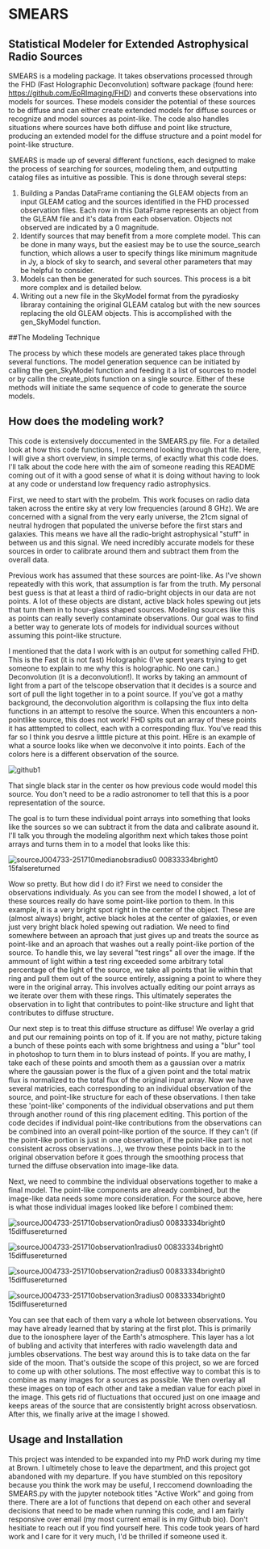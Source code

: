 # SMEARS
## Statistical Modeler for Extended Astrophysical Radio Sources

SMEARS is a modeling package. It takes observations processed through the FHD (Fast Holographic Deconvolution) software package (found here: https://github.com/EoRImaging/FHD) and converts these observations into models for sources. These models consider the potential of these sources to be diffuse and can either create extended models for diffuse sources or recognize and model sources as point-like. The code also handles situations where sources have both diffuse and point like structure, producing an extended model for the diffuse structure and a point model for point-like structure.

SMEARS is made up of several different functions, each designed to make the process of searching for sources, modeling them, and outputting catalog files as intuitive as possible. This is done through several steps:

1. Building a Pandas DataFrame contianing the GLEAM objects from an input GLEAM catlog and the sources identified in the FHD processed observation files. Each row in this DataFrame represents an object from the GLEAM file and it's data from each observation. Objects not observed are indicated by a 0 magnitude.
2. Identify sources that may benefit from a more complete model. This can be done in many ways, but the easiest may be to use the source_search function, which allows a user to specify things like minimum magnitude in Jy, a block of sky to search, and several other parameters that may be helpful to consider.
3. Models can then be generated for such sources. This process is a bit more complex and is detailed below.
4. Writing out a new file in the SkyModel format from the pyradiosky  libraray containing the original GLEAM catalog but with the new sources replacing the old GLEAM objects. This is accomplished with the gen_SkyModel function.

##The Modeling Technique

The process  by which these models are generated takes place through several functions. The model generation sequence can be initiated by calling the gen_SkyModel function and feeding it a list of sources to model or by callin the create_plots function on a single source. Either of these methods will initiate the same sequence of code to generate the source models.

## How does the modeling work?

This code is extensively doccumented in the SMEARS.py file. For a detailed look at how this code functions, I reccomend looking through that file. Here, I will give a short overview, in simple terms, of exactly what this code does. I'll talk about the code here with the aim of someone reading this README coming out of it with a good sense of what it is doing without having to look at any code or understand low frequency radio astrophysics. 

First, we need to start with the probelm. This work focuses on radio data taken across the entire sky at very low frequencies (around 8 GHz). We are concerned with a signal from the very early universe, the 21cm signal of neutral hydrogen that populated the universe before the first stars and galaxies. This means we have all the radio-bright astrophysical "stuff" in between us and this signal. We need incredibly accurate models for these sources in order to calibrate around them and subtract them from the overall data. 

Previous work has assumed that these sources are point-like. As I've shown repeatedly with this work, that assumption is far from the truth. My personal best guess is that at least a third of radio-bright objects in our data are not points. A lot of these objects are distant, active black holes spewing out jets that turn them in to hour-glass shaped sources. Modeling sources like this as points can really severly contaminate observations. Our goal was to find  a better way to generate lots of models for individual sources without assuming this point-like structure.

I mentioned that the data I work with is an output for something called FHD. This is the Fast (it is not fast) Holographic (I've spent years trying to get someone to explain to me why this is holographic. No one can.) Deconvolution (it is a deconvolution!). It works by taking an ammount of light from a part of the telscope observation that it decides is a source and sort of pull the light together in to a point source. If you've got a mathy background, the deconvolution algorithm is collapsing the flux into delta functions in an attempt to resolve the source. When this encounters a non-pointlike source, this does not work! FHD spits out an array of these points it has atttempted to collect, each with a corresponding flux. You've read this far so I think you desrve a litttle picture at this point. HEre is an example of what a source looks like when we deconvolve it into points. Each of the colors here is a different observation of the source.

![github1](https://user-images.githubusercontent.com/47015033/234695090-f1e8fb5c-3cf9-44a7-a07a-3d1f97d51345.png) 

That single black star in the center os how previous code would model this source. You don't need to be a radio astronomer to tell that this is a poor representation of the source. 

The goal is to turn these individual point arrays into something that looks like the sources so we can subtract it from the data and calibrate asound it. I'll talk you through the modeling algorithm next which takes those point arrays and turns them in to a model that looks like this:

![sourceJ004733-251710medianobsradius0 00833334bright0 15falsereturned](https://user-images.githubusercontent.com/47015033/234695634-81f0d1b3-47ab-4f28-b741-24e07ebc3e1d.png)

Wow so pretty. But how did I do it? First we need to consider the observations individualy. As you can see from the model I showed, a lot of these sources really do have some point-like portion to them. In this example, it is a very bright spot right in the center of the object. These are (almost always) bright, active black holes at the center of galaxies, or even just very bright black holed spewing out radiation. We need to find somewhere between an aproach that just gives up and treats the source as point-like and an aproach that washes out a really point-like portion of the source. To handle this, we lay several "test rings" all over the image. If the ammount of light within a test ring exceeded some arbitrary total percentage of the light of the source, we take all points that lie within that ring and pull them out of the source entirely, assigning a point to where they were in the original array. This involves actually editing our point arrays as we iterate over them with these rings. This ultimately seperates the observation in to light that contributes to point-like structure and light that  contributes to diffuse structure.

Our next step is to treat this diffuse structure as diffuse! We overlay a grid and put our remaining points on top of it. If you are not mathy, picture taking a bunch of these points each with some brightness and using a "blur" tool in photoshop to turn them in to blurs instead of points. If you are mathy, I take each of these points and smooth them as a gaussian over a matrix where the gaussian power is the flux of a given point and the total matrix flux is normalized to the total flux of the original input array. Now we have several matricies, each corresponding to an individual observation of the source, and point-like structure for each of these observations. I then take these 'point-like' components of the individual observations and put them through another round of this ring placement editing.  This portion of the code decides if individual point-like contributions from the observations can be combined into an overall point-like portion of the source. If they can't (if the point-like portion is just in one observation, if the point-like part is not consistent across observations...), we throw these points back in to the original observation before it goes through the smoothing process that turned the diffuse observation into image-like data.

Next, we need to commbine the individual observations together to make a final model. The point-like components are already combined, but the image-like data needs some more consideration. For the source above, here is what those individual images looked like before I combined them:

![sourceJ004733-251710observation0radius0 00833334bright0 15diffusereturned](https://user-images.githubusercontent.com/47015033/234701024-4b927198-1c72-4c28-9e0f-3de25b45c66a.png)

![sourceJ004733-251710observation1radius0 00833334bright0 15diffusereturned](https://user-images.githubusercontent.com/47015033/234701048-64f788df-9ca5-4946-af88-de1676c04ca5.png)

![sourceJ004733-251710observation2radius0 00833334bright0 15diffusereturned](https://user-images.githubusercontent.com/47015033/234701080-659e0101-d397-4b37-a928-f97d9bfdbe71.png)

![sourceJ004733-251710observation3radius0 00833334bright0 15diffusereturned](https://user-images.githubusercontent.com/47015033/234701109-bce1211d-1df0-48a3-bd9e-0340a3b4fd74.png)

You can see that each of them vary a whole lot between observations. You may have already learned that by staring at the first plot. This is primarily due to the ionosphere layer of the Earth's atmosphere. This layer has a lot of bubling and activity that interferes with radio wavelength data and jumbles observations. The best way around this is to take data on the far side of the moon. That's outside the scope of this project, so we are forced to come up with other solutions. The most effective way to combat this is to combine as many images for a sources as possible. We then overlay all these images on top of each other and take a median value for each pixel in the image. This gets rid of fluctuations that occured just on one imaage and keeps areas of the source that are consistently bright across observatiosn. After this, we finally arive at the image I showed. 

## Usage and Installation

This project was intended to be expanded into my PhD work during my time at Brown. I ultimetely chose to leave the department, and this project got abandoned with my departure. If you have stumbled on this repository because you think the work may be useful, I reccomend downloading the SMEARS.py with the jupyter notebook titles "Active Work" and going from there. There are a lot of functions that depend on each other and several decisions that need to be made when running this code, and I am fairly responsive over email (my most current email is in my Github bio). Don't hesitiate to reach out if you find yourself here. This code took years of hard work and I care for it very much, I'd be thrilled if someone used it.



